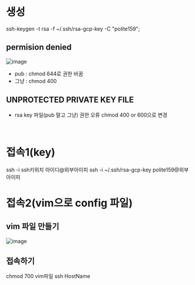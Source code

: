 # 생성

ssh-keygen -t rsa -f ~/.ssh/rsa-gcp-key -C "polite159";     

## permision denied

![image](https://user-images.githubusercontent.com/74396651/226815877-3ff834ce-a7dd-4cd6-a6ca-b0aa7b181e47.png)
- pub : chmod 644로 권한 바꿈
- 그냥 : chmod 400

## UNPROTECTED PRIVATE KEY FILE
- rsa key 파일(pub 말고 그냥) 권한 오류 chmod 400 or 600으로 변경

<br>

# 접속1(key)
ssh -i ssh키위치 아이디@외부아이피
ssh -i ~/.ssh/rsa-gcp-key polite159@외부아이피

# 접속2(vim으로 config 파일)

## vim 파일 만들기
![image](https://user-images.githubusercontent.com/74396651/229997409-2942d4ce-0726-4832-8444-6b0f5492107f.png)

## 접속하기
chmod 700 vim파일
ssh HostName
